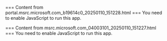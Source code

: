 === Content from portal.msrc.microsoft.com_b19614c0_20250110_151228.html ===
You need to enable JavaScript to run this app.

=== Content from msrc.microsoft.com_04003101_20250110_151227.html ===
You need to enable JavaScript to run this app.
